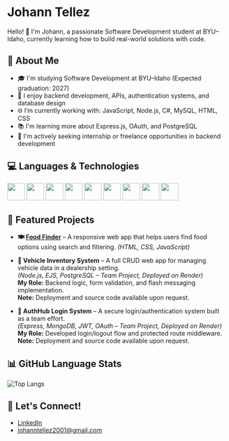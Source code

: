
# Johann Tellez

Hello! 👋 I'm Johann, a passionate Software Development student at BYU–Idaho, currently learning how to build real-world solutions with code.

## 🚀 About Me

- 🎓 I'm studying Software Development at BYU–Idaho (Expected graduation: 2027)
- 🔧 I enjoy backend development, APIs, authentication systems, and database design
- 🌐 I’m currently working with: JavaScript, Node.js, C#, MySQL, HTML, CSS
- 📚 I'm learning more about Express.js, OAuth, and PostgreSQL
- 🤝 I'm actively seeking internship or freelance opportunities in backend development

## 💻 Languages & Technologies

<div>
  <img src="https://cdn.jsdelivr.net/gh/devicons/devicon/icons/javascript/javascript-original.svg" width="40"/>
  <img src="https://cdn.jsdelivr.net/gh/devicons/devicon/icons/nodejs/nodejs-original.svg" width="40"/>
  <img src="https://cdn.jsdelivr.net/gh/devicons/devicon/icons/python/python-original.svg" width="40"/>
  <img src="https://cdn.jsdelivr.net/gh/devicons/devicon/icons/csharp/csharp-original.svg" width="40"/>
  <img src="https://cdn.jsdelivr.net/gh/devicons/devicon/icons/mysql/mysql-original.svg" width="40"/>
  <img src="https://cdn.jsdelivr.net/gh/devicons/devicon/icons/html5/html5-original.svg" width="40"/>
  <img src="https://cdn.jsdelivr.net/gh/devicons/devicon/icons/css3/css3-original.svg" width="40"/>
  <img src="https://cdn.jsdelivr.net/gh/devicons/devicon/icons/mongodb/mongodb-original.svg" width="40"/>
  <img src="https://cdn.jsdelivr.net/gh/devicons/devicon/icons/git/git-original.svg" width="40"/>
</div>

## 📂 Featured Projects

- **🍽️ [Food Finder](https://jhtr0226.github.io/wdd330/food-finder/index.html)** – A responsive web app that helps users find food options using search and filtering. *(HTML, CSS, JavaScript)*

- **🚗 Vehicle Inventory System** – A full CRUD web app for managing vehicle data in a dealership setting.  
  *(Node.js, EJS, PostgreSQL – Team Project, Deployed on Render)*  
  **My Role:** Backend logic, form validation, and flash messaging implementation.  
  **Note:** Deployment and source code available upon request.

- **🔐 AuthHub Login System** – A secure login/authentication system built as a team effort.  
  *(Express, MongoDB, JWT, OAuth – Team Project, Deployed on Render)*  
  **My Role:** Developed login/logout flow and protected route middleware.  
  **Note:** Deployment and source code available upon request.

## 📊 GitHub Language Stats

![Top Langs](https://github-readme-stats.vercel.app/api/top-langs/?username=jhtr0226&layout=compact&langs_count=5&hide=ejs&theme=tokyonight)

## 🤝 Let's Connect!

- [LinkedIn](https://www.linkedin.com/in/johann-tellez-509723233)
- johanntellez2001@gmail.com


